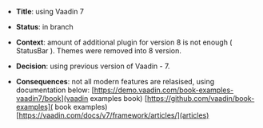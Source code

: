 * **Title**: using Vaadin 7

* **Status**: in branch

* **Context**: amount of additional plugin for version 8 is not enough ( StatusBar ). Themes were removed into 8 version.

* **Decision**: using previous version of Vaadin - 7.

* **Consequences**: not all modern features are relasised, using documentation below:
[https://demo.vaadin.com/book-examples-vaadin7/book](vaadin examples book)
[https://github.com/vaadin/book-examples]( book examples)
[https://vaadin.com/docs/v7/framework/articles/](articles)
